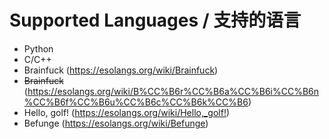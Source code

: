 # Supported Languages / 支持的语言

- Python
- C/C++
- Brainfuck (<https://esolangs.org/wiki/Brainfuck>)
- ~~Brainfuck~~ (<https://esolangs.org/wiki/B%CC%B6r%CC%B6a%CC%B6i%CC%B6n%CC%B6f%CC%B6u%CC%B6c%CC%B6k%CC%B6>)
- Hello, golf! (<https://esolangs.org/wiki/Hello,_golf!>)
- Befunge (<https://esolangs.org/wiki/Befunge>)

